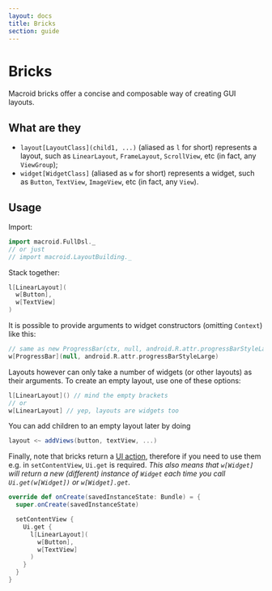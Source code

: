 ```yaml
---
layout: docs
title: Bricks
section: guide
---
```


# Bricks

Macroid bricks offer a concise and composable way of creating GUI layouts.

## What are they

* `layout[LayoutClass](child1, ...)` (aliased as `l` for short) represents a layout, such as `LinearLayout`, `FrameLayout`, `ScrollView`, etc (in fact, any `ViewGroup`);
* `widget[WidgetClass]` (aliased as `w` for short) represents a widget, such as `Button`, `TextView`, `ImageView`, etc (in fact, any `View`).

## Usage

Import:

```scala
import macroid.FullDsl._
// or just
// import macroid.LayoutBuilding._
```

Stack together:

```scala
l[LinearLayout](
  w[Button],
  w[TextView]
)
```

It is possible to provide arguments to widget constructors (omitting `Context`) like this:

```scala
// same as new ProgressBar(ctx, null, android.R.attr.progressBarStyleLarge)
w[ProgressBar](null, android.R.attr.progressBarStyleLarge)
```

Layouts however can only take a number of widgets (or other layouts) as their arguments. To
create an empty layout, use one of these options:

```scala
l[LinearLayout]() // mind the empty brackets
// or
w[LinearLayout] // yep, layouts are widgets too
```

You can add children to an empty layout later by doing

```scala
layout <~ addViews(button, textView, ...)
```

Finally, note that bricks return a [UI action](UiActions.html), therefore
if you need to use them e.g. in `setContentView`,
`Ui.get` is required. *This also means that `w[Widget]` will
return a new (different) instance of `Widget` each time you call `Ui.get(w[Widget])` or `w[Widget].get`*.

```scala
override def onCreate(savedInstanceState: Bundle) = {
  super.onCreate(savedInstanceState)

  setContentView {
    Ui.get {
      l[LinearLayout](
        w[Button],
        w[TextView]
      )
    }
  }
}
```






